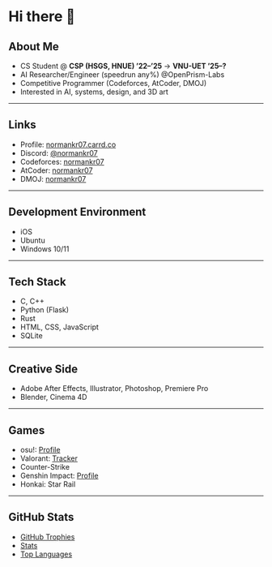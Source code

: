 # Hi there 👋

## About Me
- CS Student @ **CSP (HSGS, HNUE) ’22–’25** → **VNU-UET ’25–?**
- AI Researcher/Engineer (speedrun any%) @OpenPrism-Labs
- Competitive Programmer (Codeforces, AtCoder, DMOJ)
- Interested in AI, systems, design, and 3D art

---

## Links
- Profile: [normankr07.carrd.co](https://normankr07.carrd.co/)
- Discord: [@normankr07](https://discord.com/users/757131630811938926)
- Codeforces: [normankr07](https://codeforces.com/profile/normankr07)
- AtCoder: [normankr07](https://atcoder.jp/users/normankr07)
- DMOJ: [normankr07](https://www.dmoj.ca/user/normankr07)

---

## Development Environment
- iOS  
- Ubuntu  
- Windows 10/11  

---

## Tech Stack
- C, C++  
- Python (Flask)  
- Rust  
- HTML, CSS, JavaScript  
- SQLite  

---

## Creative Side
- Adobe After Effects, Illustrator, Photoshop, Premiere Pro  
- Blender, Cinema 4D  

---

## Games
- osu!: [Profile](https://osu.ppy.sh/users/33043805)  
- Valorant: [Tracker](https://tracker.gg/valorant/profile/riot/DBW%20Tanjirou%23SLYR/overview)  
- Counter-Strike  
- Genshin Impact: [Profile](https://enka.network/u/885918979/)  
- Honkai: Star Rail  

---

## GitHub Stats
- [GitHub Trophies](https://github-profile-trophy.screw-hand.vercel.app/?username=KNN-07&theme=monokai)  
- [Stats](https://github-readme-stats.vercel.app/api?username=KNN-07&theme=dracula&show_icons=true)  
- [Top Languages](https://github-readme-stats.vercel.app/api/top-langs/?username=KNN-07&layout=compact&langs_count=6&theme=dracula)  
